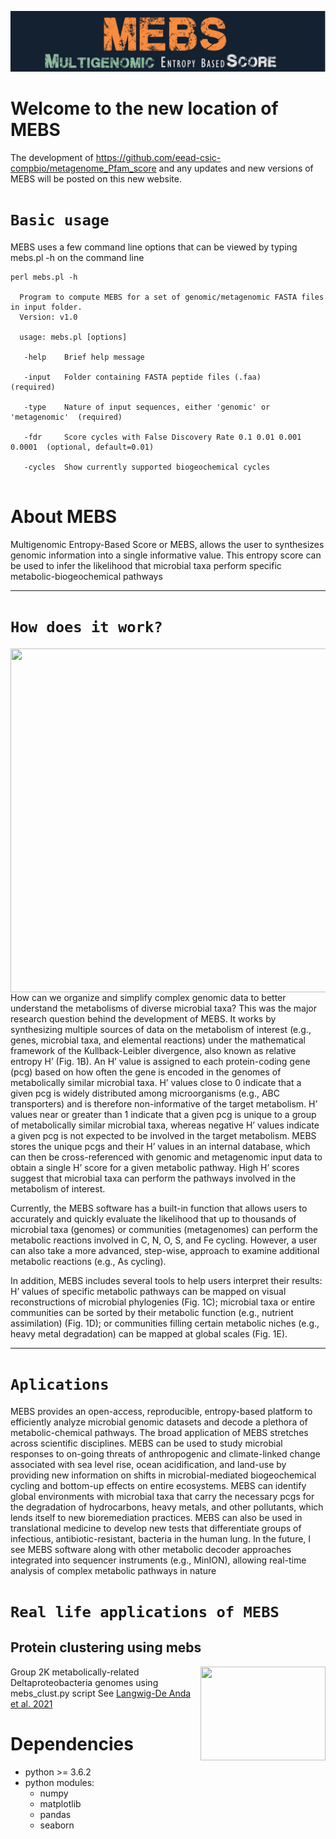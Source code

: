 ![MEBS](./images/MEBS.png) 

# Welcome to the new location of MEBS 

The development of  https://github.com/eead-csic-compbio/metagenome_Pfam_score   and any updates and new versions of MEBS will be posted on this new website.


# `Basic usage`

MEBS uses a few  command line options that can  be viewed by typing mebs.pl -h on the command line

```
perl mebs.pl -h 

  Program to compute MEBS for a set of genomic/metagenomic FASTA files in input folder.
  Version: v1.0

  usage: mebs.pl [options] 

   -help    Brief help message
   
   -input   Folder containing FASTA peptide files (.faa)                  (required)

   -type    Nature of input sequences, either 'genomic' or 'metagenomic'  (required)

   -fdr     Score cycles with False Discovery Rate 0.1 0.01 0.001 0.0001  (optional, default=0.01)

   -cycles  Show currently supported biogeochemical cycles
   
```

# About MEBS


 Multigenomic Entropy-Based Score or MEBS, allows the user to synthesizes genomic information into a single informative value. This entropy score can be used to infer the likelihood that microbial taxa perform specific metabolic-biogeochemical pathways

---

# `How does it work?`

<img src="https://valdeanda.github.io/mebs/images/mebs_overview.png"  width="600" height="550" align="right">

How can we organize and simplify complex genomic data to better understand the metabolisms of diverse microbial taxa? This was the major research question behind the development of MEBS. It works by synthesizing multiple sources of data on the metabolism of interest (e.g., genes, microbial taxa, and elemental reactions) under the mathematical framework of the Kullback-Leibler divergence, also known as relative entropy H’ (Fig. 1B). An H’ value is assigned to each protein-coding gene (pcg) based on how often the gene is encoded in the genomes of metabolically similar microbial taxa. H’ values close to 0 indicate that a given pcg is widely distributed among microorganisms (e.g., ABC transporters) and is therefore non-informative of the target metabolism. H’ values near or greater than 1 indicate that a given pcg is unique to a group of metabolically similar microbial taxa, whereas negative H’ values indicate a given pcg is not expected to be involved in the target metabolism. MEBS stores the unique pcgs and their H’ values in an internal database, which can then be cross-referenced with genomic and metagenomic input data to obtain a single H’ score for a given metabolic pathway. High H’ scores suggest that microbial taxa can perform the pathways involved in the metabolism of interest.

Currently, the MEBS software has a built-in function that allows users to accurately and quickly evaluate the likelihood that up to thousands of microbial taxa (genomes) or communities (metagenomes) can perform the metabolic reactions involved in C, N, O, S, and Fe cycling. However, a user can also take a more advanced, step-wise, approach to examine additional metabolic reactions (e.g., As cycling).

In addition, MEBS includes several tools to help users interpret their results: H’ values of specific metabolic pathways can be mapped on visual reconstructions of microbial phylogenies (Fig. 1C); microbial taxa or entire communities can be sorted by their metabolic function (e.g., nutrient assimilation) (Fig. 1D); or communities filling certain metabolic niches (e.g., heavy metal degradation) can be mapped at global scales (Fig. 1E).

---
 
# `Aplications` 

MEBS provides an open-access, reproducible, entropy-based platform to efficiently analyze microbial genomic datasets and decode a plethora of metabolic-chemical pathways. The broad application of MEBS stretches across scientific disciplines. MEBS can be used to study microbial responses to on-going threats of anthropogenic and climate-linked change associated with sea level rise, ocean acidification, and land-use by providing new information on shifts in microbial-mediated biogeochemical cycling and bottom-up effects on entire ecosystems. MEBS can identify global environments with microbial taxa that carry the necessary pcgs for the degradation of hydrocarbons, heavy metals, and other pollutants, which lends itself to new bioremediation practices. MEBS can also be used in translational medicine to develop new tests that differentiate groups of infectious, antibiotic-resistant, bacteria in the human lung. In the future, I see MEBS software along with other metabolic decoder approaches integrated into sequencer instruments (e.g., MinION), allowing real-time analysis of complex metabolic pathways in nature


# `Real life applications of MEBS`

## Protein clustering using mebs  
<img src="https://valdeanda.github.io/mebs/images/deltas.png" width="200" height="150" align="right">

 Group 2K metabolically-related Deltaproteobacteria genomes using mebs_clust.py script 
 See [Langwig-De Anda et al. 2021](https://www.nature.com/articles/s41396-021-01057-y)










# Dependencies

- python >= 3.6.2
- python modules:
  - numpy
  - matplotlib
  - pandas
  - seaborn

















































